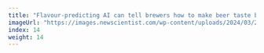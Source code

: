 ```yaml
---
title: "Flavour-predicting AI can tell brewers how to make beer taste better"
imageUrl: "https://images.newscientist.com/wp-content/uploads/2024/03/26151256/SEI_197492060.jpg?width=600"
index: 14
weight: 14
---
```

